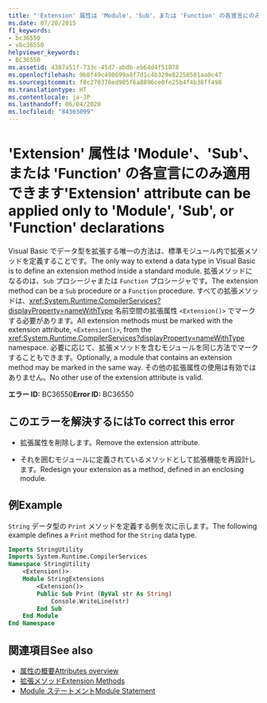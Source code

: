 ```yaml
---
title: "'Extension' 属性は 'Module'、'Sub'、または 'Function' の各宣言にのみ適用できます"
ms.date: 07/20/2015
f1_keywords:
- bc36550
- vbc36550
helpviewer_keywords:
- BC36550
ms.assetid: 4387a51f-733c-45d7-abdb-eb64d4f51078
ms.openlocfilehash: 9b8f49c498699a8f7d1c4b329e82258501aa0c47
ms.sourcegitcommit: f8c270376ed905f6a8896ce0fe25b4f4b38ff498
ms.translationtype: HT
ms.contentlocale: ja-JP
ms.lasthandoff: 06/04/2020
ms.locfileid: "84363099"
---
```

# <a name="extension-attribute-can-be-applied-only-to-module-sub-or-function-declarations"></a><span data-ttu-id="f4236-102">'Extension' 属性は 'Module'、'Sub'、または 'Function' の各宣言にのみ適用できます</span><span class="sxs-lookup"><span data-stu-id="f4236-102">'Extension' attribute can be applied only to 'Module', 'Sub', or 'Function' declarations</span></span>

<span data-ttu-id="f4236-103">Visual Basic でデータ型を拡張する唯一の方法は、標準モジュール内で拡張メソッドを定義することです。</span><span class="sxs-lookup"><span data-stu-id="f4236-103">The only way to extend a data type in Visual Basic is to define an extension method inside a standard module.</span></span> <span data-ttu-id="f4236-104">拡張メソッドになるのは、`Sub` プロシージャまたは `Function` プロシージャです。</span><span class="sxs-lookup"><span data-stu-id="f4236-104">The extension method can be a `Sub` procedure or a `Function` procedure.</span></span> <span data-ttu-id="f4236-105">すべての拡張メソッドは、<xref:System.Runtime.CompilerServices?displayProperty=nameWithType> 名前空間の拡張属性 `<Extension()>` でマークする必要があります。</span><span class="sxs-lookup"><span data-stu-id="f4236-105">All extension methods must be marked with the extension attribute, `<Extension()>`, from the <xref:System.Runtime.CompilerServices?displayProperty=nameWithType> namespace.</span></span> <span data-ttu-id="f4236-106">必要に応じて、拡張メソッドを含むモジュールを同じ方法でマークすることもできます。</span><span class="sxs-lookup"><span data-stu-id="f4236-106">Optionally, a module that contains an extension method may be marked in the same way.</span></span> <span data-ttu-id="f4236-107">その他の拡張属性の使用は有効ではありません。</span><span class="sxs-lookup"><span data-stu-id="f4236-107">No other use of the extension attribute is valid.</span></span>

<span data-ttu-id="f4236-108">**エラー ID:** BC36550</span><span class="sxs-lookup"><span data-stu-id="f4236-108">**Error ID:** BC36550</span></span>

## <a name="to-correct-this-error"></a><span data-ttu-id="f4236-109">このエラーを解決するには</span><span class="sxs-lookup"><span data-stu-id="f4236-109">To correct this error</span></span>

- <span data-ttu-id="f4236-110">拡張属性を削除します。</span><span class="sxs-lookup"><span data-stu-id="f4236-110">Remove the extension attribute.</span></span>

- <span data-ttu-id="f4236-111">それを囲むモジュールに定義されているメソッドとして拡張機能を再設計します。</span><span class="sxs-lookup"><span data-stu-id="f4236-111">Redesign your extension as a method, defined in an enclosing module.</span></span>

## <a name="example"></a><span data-ttu-id="f4236-112">例</span><span class="sxs-lookup"><span data-stu-id="f4236-112">Example</span></span>

<span data-ttu-id="f4236-113">`String` データ型の `Print` メソッドを定義する例を次に示します。</span><span class="sxs-lookup"><span data-stu-id="f4236-113">The following example defines a `Print` method for the `String` data type.</span></span>

```vb
Imports StringUtility
Imports System.Runtime.CompilerServices
Namespace StringUtility
    <Extension()>
    Module StringExtensions
        <Extension()>
        Public Sub Print (ByVal str As String)
            Console.WriteLine(str)
        End Sub
    End Module
End Namespace
```

## <a name="see-also"></a><span data-ttu-id="f4236-114">関連項目</span><span class="sxs-lookup"><span data-stu-id="f4236-114">See also</span></span>

- [<span data-ttu-id="f4236-115">属性の概要</span><span class="sxs-lookup"><span data-stu-id="f4236-115">Attributes overview</span></span>](../../programming-guide/concepts/attributes/index.md)
- [<span data-ttu-id="f4236-116">拡張メソッド</span><span class="sxs-lookup"><span data-stu-id="f4236-116">Extension Methods</span></span>](../../programming-guide/language-features/procedures/extension-methods.md)
- [<span data-ttu-id="f4236-117">Module ステートメント</span><span class="sxs-lookup"><span data-stu-id="f4236-117">Module Statement</span></span>](../statements/module-statement.md)
